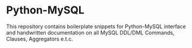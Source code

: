 # Python-MySQL
This repository contains boilerplate snippets for Python-MySQL interface and handwritten documentation on all MySQL DDL/DML Commands, Clauses, Aggregators e.t.c.  
